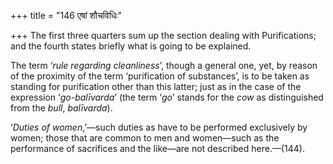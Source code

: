 +++
title = "146 एषां शौचविधिः"

+++
The first three quarters sum up the section dealing with Purifications;
and the fourth states briefly what is going to be explained.

The term ‘*rule regarding cleanliness*’, though a general one, yet, by
reason of the proximity of the term ‘purification of substances’, is to
be taken as standing for purification other than this latter; just as in
the case of the expression ‘*go-balīvarda*’ (the term ‘*go*’ stands for
the *cow* as distinguished from the *bull*, *balīvarda*).

‘*Duties of women*,’—such duties as have to be performed exclusively by
women; those that are common to men and women—such as the performance of
sacrifices and the like—are not described here.—(144).
